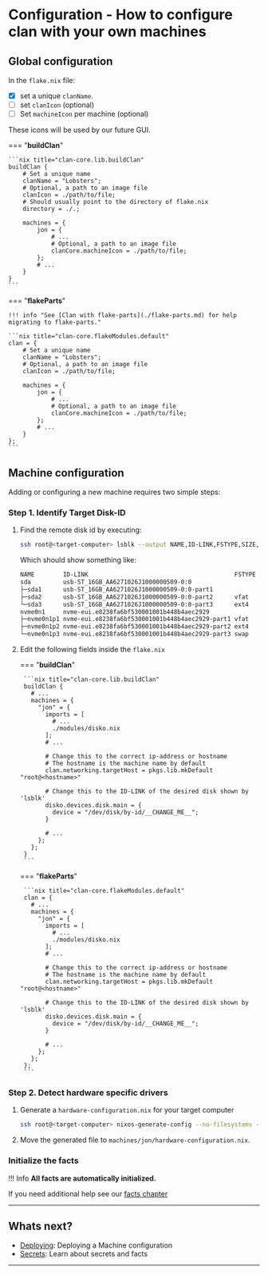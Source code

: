 # Configuration - How to configure clan with your own machines

## Global configuration

In the `flake.nix` file:

- [x] set a unique `clanName`.
- [ ] set `clanIcon` (optional)
- [ ] Set `machineIcon` per machine (optional)

These icons will be used by our future GUI.

=== "**buildClan**"

    ```nix title="clan-core.lib.buildClan"
    buildClan {
        # Set a unique name 
        clanName = "Lobsters";
        # Optional, a path to an image file
        clanIcon = ./path/to/file; 
        # Should usually point to the directory of flake.nix
        directory = ./.;

        machines = {
            jon = {
                # ...
                # Optional, a path to an image file
                clanCore.machineIcon = ./path/to/file; 
            };
            # ...
        }
    }
    ```

=== "**flakeParts**"

    !!! info "See [Clan with flake-parts](./flake-parts.md) for help migrating to flake-parts."

    ```nix title="clan-core.flakeModules.default"
    clan = {
        # Set a unique name 
        clanName = "Lobsters";
        # Optional, a path to an image file
        clanIcon = ./path/to/file;

        machines = {
            jon = {
                # ...
                # Optional, a path to an image file
                clanCore.machineIcon = ./path/to/file; 
            };
            # ...
        }
    };
    ```

## Machine configuration

Adding or configuring a new machine requires two simple steps:

### Step 1. Identify Target Disk-ID

1. Find the remote disk id by executing:

    ```bash title="setup computer"
    ssh root@<target-computer> lsblk --output NAME,ID-LINK,FSTYPE,SIZE,MOUNTPOINT
    ```

    Which should show something like:

    ```bash
    NAME        ID-LINK                                         FSTYPE   SIZE MOUNTPOINT
    sda         usb-ST_16GB_AA6271026J1000000509-0:0                    14.9G 
    ├─sda1      usb-ST_16GB_AA6271026J1000000509-0:0-part1                 1M 
    ├─sda2      usb-ST_16GB_AA6271026J1000000509-0:0-part2      vfat     100M /boot
    └─sda3      usb-ST_16GB_AA6271026J1000000509-0:0-part3      ext4     2.9G /
    nvme0n1     nvme-eui.e8238fa6bf530001001b448b4aec2929              476.9G 
    ├─nvme0n1p1 nvme-eui.e8238fa6bf530001001b448b4aec2929-part1 vfat     512M 
    ├─nvme0n1p2 nvme-eui.e8238fa6bf530001001b448b4aec2929-part2 ext4   459.6G 
    └─nvme0n1p3 nvme-eui.e8238fa6bf530001001b448b4aec2929-part3 swap    16.8G
    ```

1. Edit the following fields inside the `flake.nix`

    === "**buildClan**"

        ```nix title="clan-core.lib.buildClan"
        buildClan {
          # ...
          machines = {
            "jon" = {
              imports = [
                # ...
                ./modules/disko.nix
              ];
              # ...

              # Change this to the correct ip-address or hostname
              # The hostname is the machine name by default
              clan.networking.targetHost = pkgs.lib.mkDefault "root@<hostname>"
              
              # Change this to the ID-LINK of the desired disk shown by 'lsblk'
              disko.devices.disk.main = {
                device = "/dev/disk/by-id/__CHANGE_ME__";
              }

              # ...
            };
          };     
        }
        ```

    === "**flakeParts**"



        ```nix title="clan-core.flakeModules.default"
        clan = {
          # ...
          machines = {
            "jon" = {
              imports = [
                # ...
                ./modules/disko.nix
              ];
              # ...

              # Change this to the correct ip-address or hostname
              # The hostname is the machine name by default
              clan.networking.targetHost = pkgs.lib.mkDefault "root@<hostname>"
              
              # Change this to the ID-LINK of the desired disk shown by 'lsblk'
              disko.devices.disk.main = {
                device = "/dev/disk/by-id/__CHANGE_ME__";
              }

              # ...
            };
          };     
        };
        ```

### Step 2. Detect hardware specific drivers

1. Generate a `hardware-configuration.nix` for your target computer

    ```bash
    ssh root@<target-computer> nixos-generate-config --no-filesystems --show-hardware-config > hardware-configuration.nix
    ```

2. Move the generated file to `machines/jon/hardware-configuration.nix`.

### Initialize the facts

!!! Info
    **All facts are automatically initialized.**

If you need additional help see our [facts chapter](./secrets.md)

---

## Whats next?

- [Deploying](machines.md): Deploying a Machine configuration
- [Secrets](secrets.md): Learn about secrets and facts

---

